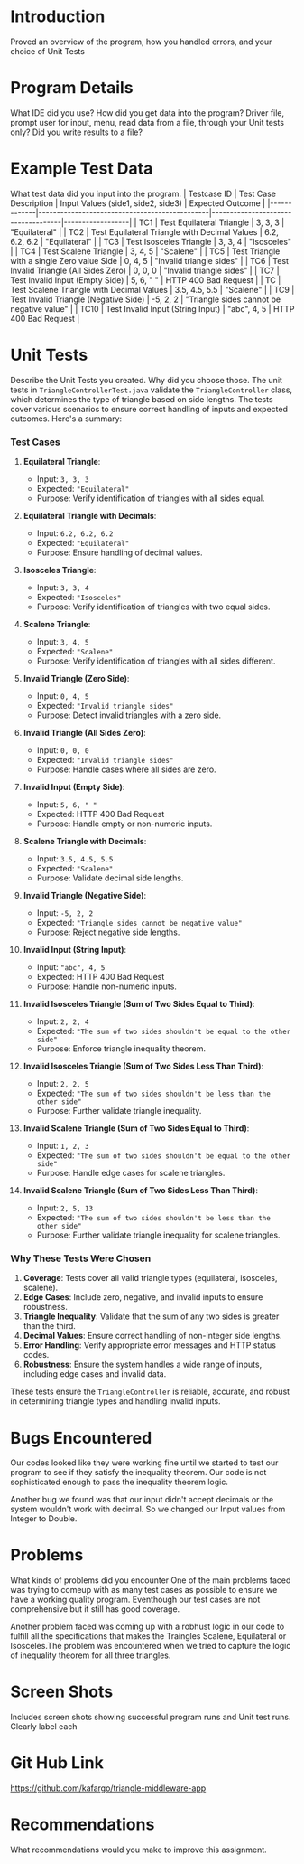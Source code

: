 # Introduction

Proved an overview of the program, how you handled errors, and your choice of Unit Tests

# Program Details

What IDE did you use? How did you get data into the program? Driver file, prompt user for input, menu, read
data from a file, through your Unit tests only? Did you write results to a file?

# Example Test Data

What test data did you input into the program.
| Testcase ID | Test Case Description                         | Input Values (side1, side2, side3) | Expected Outcome |
|-------------|-----------------------------------------------|------------------------------------|------------------|
| TC1         | Test Equilateral Triangle                     | 3, 3, 3                            | "Equilateral"    |
| TC2         | Test Equilateral Triangle with Decimal Values | 6.2, 6.2, 6.2                      | "Equilateral" |
| TC3         | Test Isosceles Triangle                       | 3, 3, 4                            | "Isosceles" |
| TC4         | Test Scalene Triangle                         | 3, 4, 5                            | "Scalene" |
| TC5         | Test Triangle with a single Zero value Side   | 0, 4, 5                            | "Invalid triangle sides" |
| TC6         | Test Invalid Triangle (All Sides Zero)        | 0, 0, 0                            | "Invalid triangle sides" |
| TC7         | Test Invalid Input (Empty Side)               | 5, 6, " "                          | HTTP 400 Bad Request |
| TC          | Test Scalene Triangle with Decimal Values     | 3.5, 4.5, 5.5                      | "Scalene" |
| TC9         | Test Invalid Triangle (Negative Side)         | -5, 2, 2                           | "Triangle sides cannot be negative value" |
| TC10        | Test Invalid Input (String Input)             | "abc", 4, 5 | HTTP 400 Bad Request |


# Unit Tests

Describe the Unit Tests you created. Why did you choose those.
The unit tests in `TriangleControllerTest.java` validate the `TriangleController` class, which determines the type of triangle based on side lengths. The tests cover various scenarios to ensure correct handling of inputs and expected outcomes. Here's a summary:

### **Test Cases**
1. **Equilateral Triangle**:
   - Input: `3, 3, 3`
   - Expected: `"Equilateral"`
   - Purpose: Verify identification of triangles with all sides equal.

2. **Equilateral Triangle with Decimals**:
   - Input: `6.2, 6.2, 6.2`
   - Expected: `"Equilateral"`
   - Purpose: Ensure handling of decimal values.

3. **Isosceles Triangle**:
   - Input: `3, 3, 4`
   - Expected: `"Isosceles"`
   - Purpose: Verify identification of triangles with two equal sides.

4. **Scalene Triangle**:
   - Input: `3, 4, 5`
   - Expected: `"Scalene"`
   - Purpose: Verify identification of triangles with all sides different.

5. **Invalid Triangle (Zero Side)**:
   - Input: `0, 4, 5`
   - Expected: `"Invalid triangle sides"`
   - Purpose: Detect invalid triangles with a zero side.

6. **Invalid Triangle (All Sides Zero)**:
   - Input: `0, 0, 0`
   - Expected: `"Invalid triangle sides"`
   - Purpose: Handle cases where all sides are zero.

7. **Invalid Input (Empty Side)**:
   - Input: `5, 6, " "`
   - Expected: HTTP 400 Bad Request
   - Purpose: Handle empty or non-numeric inputs.

8. **Scalene Triangle with Decimals**:
   - Input: `3.5, 4.5, 5.5`
   - Expected: `"Scalene"`
   - Purpose: Validate decimal side lengths.

9. **Invalid Triangle (Negative Side)**:
   - Input: `-5, 2, 2`
   - Expected: `"Triangle sides cannot be negative value"`
   - Purpose: Reject negative side lengths.

10. **Invalid Input (String Input)**:
    - Input: `"abc", 4, 5`
    - Expected: HTTP 400 Bad Request
    - Purpose: Handle non-numeric inputs.

11. **Invalid Isosceles Triangle (Sum of Two Sides Equal to Third)**:
    - Input: `2, 2, 4`
    - Expected: `"The sum of two sides shouldn't be equal to the other side"`
    - Purpose: Enforce triangle inequality theorem.

12. **Invalid Isosceles Triangle (Sum of Two Sides Less Than Third)**:
    - Input: `2, 2, 5`
    - Expected: `"The sum of two sides shouldn't be less than the other side"`
    - Purpose: Further validate triangle inequality.

13. **Invalid Scalene Triangle (Sum of Two Sides Equal to Third)**:
    - Input: `1, 2, 3`
    - Expected: `"The sum of two sides shouldn't be equal to the other side"`
    - Purpose: Handle edge cases for scalene triangles.

14. **Invalid Scalene Triangle (Sum of Two Sides Less Than Third)**:
    - Input: `2, 5, 13`
    - Expected: `"The sum of two sides shouldn't be less than the other side"`
    - Purpose: Further validate triangle inequality for scalene triangles.

### **Why These Tests Were Chosen**
1. **Coverage**: Tests cover all valid triangle types (equilateral, isosceles, scalene).
2. **Edge Cases**: Include zero, negative, and invalid inputs to ensure robustness.
3. **Triangle Inequality**: Validate that the sum of any two sides is greater than the third.
4. **Decimal Values**: Ensure correct handling of non-integer side lengths.
5. **Error Handling**: Verify appropriate error messages and HTTP status codes.
6. **Robustness**: Ensure the system handles a wide range of inputs, including edge cases and invalid data.

These tests ensure the `TriangleController` is reliable, accurate, and robust in determining triangle types and handling invalid inputs.

# Bugs Encountered

Our codes looked like they were working fine until we started to test our program to see if they satisfy the inequality theorem. Our code is not sophisticated  enough to pass the inequality theorem logic.

Another bug we found was that our input didn't accept decimals or the system wouldn't work with decimal. So we changed our Input values from Integer to Double.

# Problems

What kinds of problems did you encounter
One of the main problems faced was trying to comeup with as many test cases as possible to ensure we have a working quality program. Eventhough our test cases are not comprehensive but it still has good coverage.

Another problem faced was coming up with a robhust logic in our code to fulfill all the specifications that makes the Traingles Scalene, Equilateral or Isosceles.The problem was encountered when we tried to capture the logic of inequality theorem for all three triangles.

# Screen Shots

Includes screen shots showing successful program runs and Unit test runs. Clearly label each

# Git Hub Link

https://github.com/kafargo/triangle-middleware-app

# Recommendations

What recommendations would you make to improve this assignment.
